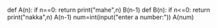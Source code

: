 def A(n):
    if n==0:
        return 
    print("mahe",n)
    B(n-1)
def B(n):
    if n<=0:
        return
    print("nakka",n)
    A(n-1)
num=int(input("enter a number:"))
A(num)

